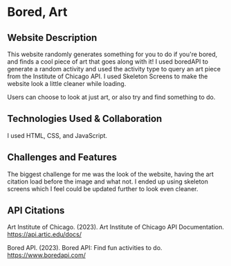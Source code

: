 # Bored, Art

## Website Description
This website randomly generates something for you to do if you're bored, and finds a cool piece of art that goes along with it! I used boredAPI to generate a random activity and used the activity type to query an art piece from the Institute of Chicago API. I used Skeleton Screens to make the website look a little cleaner while loading. 

Users can choose to look at just art, or also try and find something to do. 

## Technologies Used & Collaboration
I used HTML, CSS, and JavaScript. 

## Challenges and Features
The biggest challenge for me was the look of the website, having the art citation load before the image and what not. I ended up using skeleton screens which I feel could be updated further to look even cleaner. 

## API Citations

Art Institute of Chicago. (2023). Art Institute of Chicago API Documentation. https://api.artic.edu/docs/

Bored API. (2023). Bored API: Find fun activities to do. https://www.boredapi.com/
